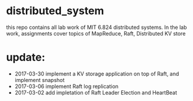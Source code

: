 # distributed_system
this repo contains all lab work of MIT 6.824 distributed systems. 
In the lab work, assignments cover topics of MapReduce, Raft, Distributed KV store

# update:
* 2017-03-30 implement a KV storage application on top of Raft, and implement snapshot
* 2017-03-06 implement Raft log replication
* 2017-03-02 add impletation of Raft Leader Election and HeartBeat
